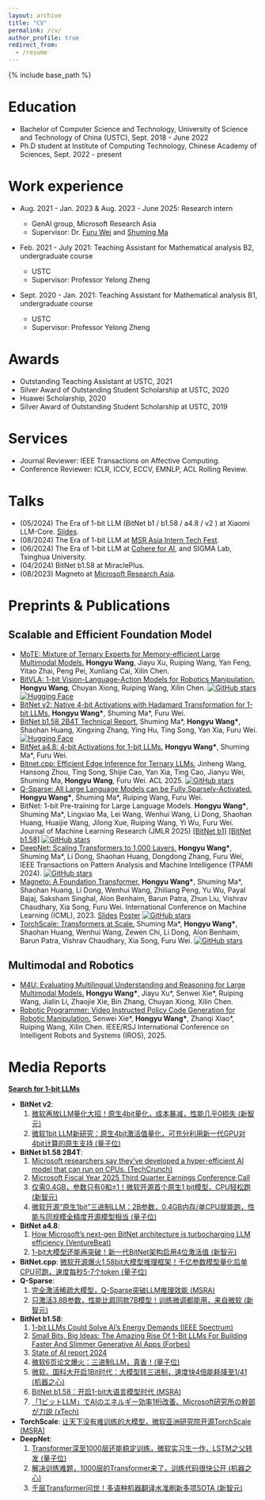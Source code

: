 ```yaml
---
layout: archive
title: "CV"
permalink: /cv/
author_profile: true
redirect_from:
  - /resume
---
```


{% include base_path %}

Education
======
* Bachelor of Computer Science and Technology, University of Science and Technology of China (USTC), Sept. 2018 - June 2022
* Ph.D student at Institute of Computing Technology, Chinese Academy of Sciences, Sept. 2022 - present

Work experience
======
* Aug. 2021 - Jan. 2023 & Aug. 2023 - June 2025: Research intern
  * GenAI group, Microsoft Research Asia
  * Supervisor: Dr. [Furu Wei](https://thegenerality.com/) and [Shuming Ma](https://scholar.google.com/citations?user=J44tjDMAAAAJ)

* Feb. 2021 - July 2021: Teaching Assistant for Mathematical analysis B2, undergraduate course
  * USTC
  * Supervisor: Professor Yelong Zheng

* Sept. 2020 - Jan. 2021: Teaching Assistant for Mathematical analysis B1, undergraduate course
  * USTC
  * Supervisor: Professor Yelong Zheng

Awards
======
* Outstanding Teaching Assistant at USTC, 2021
* Silver Award of Outstanding Student Scholarship at USTC, 2020
* Huawei Scholarship, 2020
* Silver Award of Outstanding Student Scholarship at USTC, 2019

Services
======
* Journal Reviewer: IEEE Transactions on Affective Computing.
* Conference Reviewer: ICLR, ICCV, ECCV, EMNLP, ACL Rolling Review.

Talks
======
* (05/2024) The Era of 1-bit LLM (BitNet b1 / b1.58 / a4.8 / v2 ) at Xiaomi LLM-Core. [Slides](https://github.com/ustcwhy/ustcwhy.github.io/blob/master/files/bitnet-20250527.pdf).
* (08/2024) The Era of 1-bit LLM at [MSR Asia Intern Tech Fest](https://mp.weixin.qq.com/s/HVhOhWpq1092Z5byc5nISw).
* (06/2024) The Era of 1-bit LLM at [Cohere for AI](https://www.youtube.com/watch?v=oxQjGOUbQx4&list=PLLalUvky4CLJKDaiWCumhsJpHNDhZeVll&index=17&t=229s), and SIGMA Lab, Tsinghua University.
* (04/2024) BitNet b1.58 at MiraclePlus.
* (08/2023) Magneto at [Microsoft Research Asia](https://www.msra.cn/zh-cn/news/features/icml-2023).

Preprints & Publications
======
## Scalable and Efficient Foundation Model
* [MoTE: Mixture of Ternary Experts for Memory-efficient Large Multimodal Models.](https://arxiv.org/abs/2506.14435) <b>Hongyu Wang</b>, Jiayu Xu, Ruiping Wang, Yan Feng, Yitao Zhai, Peng Pei, Xunliang Cai, Xilin Chen. 
* [BitVLA: 1-bit Vision-Language-Action Models for Robotics Manipulation.](https://arxiv.org/abs/2506.07530) <b>Hongyu Wang</b>, Chuyan Xiong, Ruiping Wang, Xilin Chen. [![GitHub stars](https://img.shields.io/github/stars/ustcwhy/bitvla?style=social)](https://github.com/ustcwhy/bitvla) [![Hugging Face](https://img.shields.io/badge/Hugging--Face-Model-blue?logo=huggingface&logoColor=white)](https://huggingface.co/collections/hongyuw/bitvla-68468fb1e3aae15dd8a4e36e)
* [BitNet v2: Native 4-bit Activations with Hadamard Transformation for 1-bit LLMs.](https://arxiv.org/abs/2504.18415) <b>Hongyu Wang\*</b>, Shuming Ma\*, Furu Wei.
* [BitNet b1.58 2B4T Technical Report.](https://arxiv.org/abs/2504.12285) Shuming Ma\*, <b>Hongyu Wang\*</b>, Shaohan Huang, Xingxing Zhang, Ying Hu, Ting Song, Yan Xia, Furu Wei. [![Hugging Face](https://img.shields.io/badge/Hugging--Face-Model-blue?logo=huggingface&logoColor=white)](https://huggingface.co/collections/microsoft/bitnet-67fddfe39a03686367734550)
* [BitNet a4.8: 4-bit Activations for 1-bit LLMs.](https://arxiv.org/abs/2411.04965) <b>Hongyu Wang\*</b>, Shuming Ma\*, Furu Wei.
* [Bitnet.cpp: Efficient Edge Inference for Ternary LLMs.](https://arxiv.org/abs/2502.11880) Jinheng Wang, Hansong Zhou, Ting Song, Shijie Cao, Yan Xia, Ting Cao, Jianyu Wei, Shuming Ma, <b>Hongyu Wang</b>, Furu Wei. ACL 2025. [![GitHub stars](https://img.shields.io/github/stars/microsoft/bitnet?style=social)](https://github.com/microsoft/bitnet)
* [Q-Sparse: All Large Language Models can be Fully Sparsely-Activated.](https://arxiv.org/abs/2407.10969) <b>Hongyu Wang\*</b>, Shuming Ma\*, Ruiping Wang, Furu Wei.
* BitNet: 1-bit Pre-training for Large Language Models. <b>Hongyu Wang\*</b>, Shuming Ma\*, Lingxiao Ma, Lei Wang, Wenhui Wang, Li Dong, Shaohan Huang, Huaijie Wang, Jilong Xue, Ruiping Wang, Yi Wu, Furu Wei. Journal of Machine Learning Research (JMLR 2025) [[BitNet b1]](https://ustcwhy.github.io/publications/bitnet) [[BitNet b1.58]](https://ustcwhy.github.io/publications/bitnet_b1_58) [![GitHub stars](https://img.shields.io/github/stars/microsoft/bitnet?style=social)](https://github.com/microsoft/bitnet)
* [DeepNet: Scaling Transformers to 1,000 Layers.](https://ieeexplore.ieee.org/document/10496231) <b>Hongyu Wang\*</b>, Shuming Ma\*, Li Dong, Shaohan Huang, Dongdong Zhang, Furu Wei, IEEE Transactions on Pattern Analysis and Machine Intelligence (TPAMI 2024). [![GitHub stars](https://img.shields.io/github/stars/microsoft/torchscale?style=social)](https://github.com/microsoft/torchscale)
* [Magneto: A Foundation Transformer.](https://proceedings.mlr.press/v202/wang23u.html) <b>Hongyu Wang\*</b>, Shuming Ma\*, Shaohan Huang, Li Dong, Wenhui Wang, Zhiliang Peng, Yu Wu, Payal Bajaj, Saksham Singhal, Alon Benhaim, Barun Patra, Zhun Liu, Vishrav Chaudhary, Xia Song, Furu Wei. International Conference on Machine Learning (ICML), 2023. [Slides](https://github.com/ustcwhy/ustcwhy.github.io/blob/master/assets/Magneto_20230802154153.pdf) [Poster](https://github.com/ustcwhy/ustcwhy.github.io/blob/master/assets/magneto_poster_20230619100911.pdf) [![GitHub stars](https://img.shields.io/github/stars/microsoft/torchscale?style=social)](https://github.com/microsoft/torchscale)
* [TorchScale: Transformers at Scale.](https://arxiv.org/abs/2211.13184) Shuming Ma\*, <b>Hongyu Wang\*</b>, Shaohan Huang, Wenhui Wang, Zewen Chi, Li Dong, Alon Benhaim, Barun Patra, Vishrav Chaudhary, Xia Song, Furu Wei. [![GitHub stars](https://img.shields.io/github/stars/microsoft/torchscale?style=social)](https://github.com/microsoft/torchscale)

## Multimodal and Robotics
* [M4U: Evaluating Multilingual Understanding and Reasoning for Large Multimodal Models.](https://arxiv.org/abs/2405.15638) <b>Hongyu Wang\*</b>, Jiayu Xu\*, Senwei Xie\*, Ruiping Wang, Jialin Li, Zhaojie Xie, Bin Zhang, Chuyan Xiong, Xilin Chen. 
* [Robotic Programmer: Video Instructed Policy Code Generation for Robotic Manipulation.](https://arxiv.org/abs/2501.04268) Senwei Xie\*, <b>Hongyu Wang\*</b>, Zhanqi Xiao\*, Ruiping Wang, Xilin Chen. IEEE/RSJ International Conference on Intelligent Robots and Systems (IROS), 2025.


Media Reports
======
[**Search for 1-bit LLMs**](https://www.google.com/search?q=1-bit+llms)
* **BitNet v2**:
  1. [微软再放LLM量化大招！原生4bit量化，成本暴减，性能几乎0损失 (新智元)](https://mp.weixin.qq.com/s/CafL3szFrBMuISRG0GUpWQ)
  2. [微软1bit LLM新研究：原生4bit激活值量化，可充分利用新一代GPU对4bit计算的原生支持 (量子位)](https://mp.weixin.qq.com/s/HlSDd3Tl5lK4sHSm25z9XQ)
* **BitNet b1.58 2B4T**:
  1. [Microsoft researchers say they’ve developed a hyper-efficient AI model that can run on CPUs. (TechCrunch)](https://techcrunch.com/2025/04/16/microsoft-researchers-say-theyve-developed-a-hyper-efficient-ai-model-that-can-run-on-cpus/)
  2. [Microsoft Fiscal Year 2025 Third Quarter Earnings Conference Call](https://www.microsoft.com/en-us/investor/events/fy-2025/earnings-fy-2025-q3)
  3. [仅需0.4GB，参数只有0和±1！微软开源首个原生1 bit模型，CPU轻松跑 (新智元)](https://mp.weixin.qq.com/s/G9ZbMnBVbeH1m45HY2JIKA)
  4. [微软开源“原生1bit”三进制LLM：2B参数，0.4GB内存/单CPU就能跑，性能与同规模全精度开源模型相当 (量子位)](https://mp.weixin.qq.com/s/CpHcrSpzoDYcagknX9oe5g)
* **BitNet a4.8**:
  1. [How Microsoft’s next-gen BitNet architecture is turbocharging LLM efficiency (VentureBeat)](https://venturebeat.com/ai/how-microsofts-next-gen-bitnet-architecture-is-turbocharging-llm-efficiency/)
  2. [1-bit大模型还能再突破！新一代BitNet架构启用4位激活值 (新智元)](https://mp.weixin.qq.com/s/aw3iXwNVypyrq7jnAgGoug)
* **BitNet.cpp**: [微软开源爆火1.58bit大模型推理框架！千亿参数模型量化后单CPU可跑，速度每秒5-7个token (量子位)](https://mp.weixin.qq.com/s/gerCRxj4eULOut9PtMlNog)
* **Q-Sparse**:
  1. [完全激活稀疏大模型，Q-Sparse突破LLM推理效能 (MSRA)](https://mp.weixin.qq.com/s/JlvfBXLgn_aS9GrhhAYncQ)
  2. [只激活3.8B参数，性能比肩同款7B模型！训练微调都能用，来自微软 (新智元)](https://mp.weixin.qq.com/s/hBC9TcYrHMGVG9VgogLqWw)
* **BitNet b1.58**:
  1. [1-bit LLMs Could Solve AI’s Energy Demands (IEEE Spectrum)](https://spectrum.ieee.org/1-bit-llm)
  2. [Small Bits, Big Ideas: The Amazing Rise Of 1-Bit LLMs For Building Faster And Slimmer Generative AI Apps (Forbes)](https://www.forbes.com/sites/lanceeliot/2024/11/22/small-bits-big-ideas-the-amazing-rise-of-1-bit-llms-for-building-faster-and-slimer-generative-ai-apps/)
  3. [State of AI report 2024](https://www.stateof.ai/)
  4. [微软6页论文爆火：三进制LLM，真香！(量子位)](https://mp.weixin.qq.com/s/ziQDq8eaFCKlMaMKV9EM8Q)
  5. [微软、国科大开启1Bit时代：大模型转三进制，速度快4倍能耗降至1/41 (机器之心)](https://mp.weixin.qq.com/s/ao71aBUsEXoO_DC3hwpqQA)
  6. [BitNet b1.58：开启1-bit大语言模型时代 (MSRA)](https://mp.weixin.qq.com/s/4qtD_S_cC8OF0GENBPP-_Q)
  7. [「1ビットLLM」でAIのエネルギー効率1桁改善、Microsoft研究所の幹部が力説 (xTech)](https://xtech.nikkei.com/atcl/nxt/column/18/00001/10028/)
* **TorchScale**: [让天下没有难训练的大模型，微软亚洲研究院开源TorchScale (MSRA)](https://mp.weixin.qq.com/s/7oSv-RlwpWRPy5-t8meKCA)
* **DeepNet**:
  1. [Transformer深至1000层还能稳定训练，微软实习生一作，LSTM之父转发 (量子位)](https://mp.weixin.qq.com/s/3cN5I1hqPZNe6cXUPJ2wVA)
  2. [解决训练难题，1000层的Transformer来了，训练代码很快公开 (机器之心)](https://mp.weixin.qq.com/s/ejXE4-oBkqqtYITKZHpudQ)
  3. [千层Transformer问世！多语种机器翻译水准刷新多项SOTA (新智元)](https://mp.weixin.qq.com/s/Vo-mlDMjYQXmwAsXkhF3Yg)

  
<!-- Talks
======
  <ul>{% for post in site.talks %}
    {% include archive-single-talk-cv.html %}
  {% endfor %}</ul>
  
Teaching
======
  <ul>{% for post in site.teaching %}
    {% include archive-single-cv.html %}
  {% endfor %}</ul>
  
Service and leadership
======
* Currently signed in to 43 different slack teams -->
